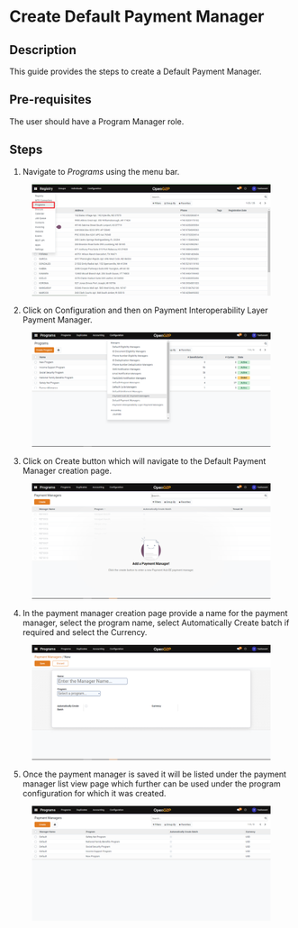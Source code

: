 # Create Default Payment Manager

## Description

This guide provides the steps to create a Default Payment Manager.

## Pre-requisites

The user should have a Program Manager role.

## Steps

1. Navigate to _Programs_ using the menu bar.

<figure><img src="../../../.gitbook/assets/programs.png" alt=""><figcaption></figcaption></figure>

2. Click on Configuration and then on Payment Interoperability Layer Payment Manager.&#x20;

<figure><img src="../../../.gitbook/assets/configuration.png" alt=""><figcaption></figcaption></figure>

3. Click on Create button which will navigate to the Default Payment Manager creation page.

<figure><img src="../../../.gitbook/assets/payment-hub-ee-payment-manager-creation-page.png" alt=""><figcaption></figcaption></figure>

4. In the payment manager creation page provide a name for the payment manager, select the program name, select Automatically Create batch if required and select the Currency.

<figure><img src="../../../.gitbook/assets/default-payment-creation-page.png" alt=""><figcaption></figcaption></figure>

5. Once the payment manager is saved it will be listed under the payment manager list view page which further can be used under the program configuration for which it was created.

<figure><img src="../../../.gitbook/assets/default-payment-listview-page.png" alt=""><figcaption></figcaption></figure>

